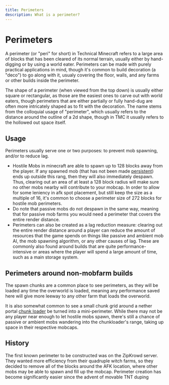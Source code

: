 ```yaml
---
title: Perimeters
description: What is a perimeter?
---
```


# Perimeters
A perimeter (or "peri" for short) in Technical Minecraft refers to a large area of blocks that has been cleared of its normal terrain, usually either by hand-digging or by using a world eater. Perimeters can be made with purely practical applications in mind, though it's common to build decoration (a "deco") to go along with it, usualy covering the floor, walls, and any farms or other builds inside the perimeter.

The shape of a perimeter (when viewed from the top down) is usually either square or rectangular, as those are the easiest ones to carve out with world eaters, though perimeters that are either partially or fully hand-dug are often more intricately shaped as to fit with the decoration. The name stems from the colloquial usage of "perimeter", which usually refers to the distance around the outline of a 2d shape, though in TMC it usually refers to the hollowed out space itself.

## Usage
Perimeters usually serve one or two purposes: to prevent mob spawning, and/or to reduce lag.

- Hostile Mobs in minecraft are able to spawn up to 128 blocks away from the player. If any spawned mob (that has not been made [persistent](https://minecraft.wiki/w/Spawn#Java_Edition_2:~:text=Mobs%20are%20persistent%2C%20meaning%20they%20do%20not%20despawn%20and%20do%20not%20count%20toward%20the%20mob%20cap%2C%20when%20they%3A)) ends up outside this rang, then they will also immediately despawn. Thus, clearing out an area of at least a 128 block radius will make sure no other mobs nearby will contribute to your mobcap. In order to allow for some leniency in afk spot placement, but still keep the size as a multiple of 16, it's common to choose a perimeter size of 272 blocks for hostile mob perimeters.
 - Do note that passive mobs do not despawn in the same way, meaning that for passive mob farms you would need a perimeter that covers the entire render distance.
- Perimeters can also be created as a lag reduction measure: clearing out the entire render distance around a player can reduce the amount of resources that the game spends on things like passive and ambient mob AI, the mob spawning algorithm, or any other causes of lag. These are commonly also found around builds that are quite performance-intensive or areas where the player will spend a large amount of time, such as a main storage system.

## Perimeters around non-mobfarm builds
The spawn chunks are a common place to see perimeters, as they will be loaded any time the overworld is loaded, meaning any performance saved here will give more leeway to any other farm that loads the overworld.

It is also somewhat common to see a small chunk grid around a nether portal [chunk loader](/pages/GameMechanics/ChunkLoading/) be turned into a mini-perimeter. While there may not be any player near enough to let hostile mobs spawn, there's still a chance of passive or ambient mobs wandering into the chunkloader's range, taking up space in their respective mobcaps.

## History
The first known perimeter to be constructed was on the ZipKrowd server. They wanted more efficiency from their quadruple witch farms, so they decided to remove all of the blocks around the AFK location, where other mobs may be able to spawn and fill up the mobcap. Perimeter creation has become significantly easier since the advent of movable TNT duping
